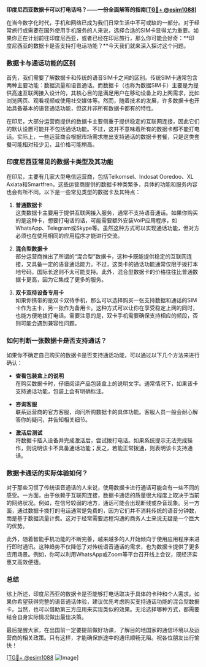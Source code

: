 **印度尼西亚数据卡可以打电话吗？——一份全面解答的指南[[TG💪+ @esim1088](https://t.me/s/esim1088)]**

在当今数字化时代，手机和网络已成为我们日常生活中不可或缺的一部分。对于经常旅行或需要在国外使用手机服务的人来说，选择合适的SIM卡显得尤为重要。如果你正在计划前往印度尼西亚，或者已经在印尼旅行，那么你可能会好奇：**印度尼西亚的数据卡是否支持打电话功能？**今天我们就来深入探讨这个问题。

### 数据卡与通话功能的区别

首先，我们需要了解数据卡和传统的语音SIM卡之间的区别。传统SIM卡通常包含两种主要功能：数据流量和语音通话。而数据卡（也称为数据SIM卡）主要是为提供高速互联网接入设计的，其核心目的是满足用户在移动设备上的上网需求，比如浏览网页、观看视频或使用社交媒体等。然而，随着技术的发展，许多数据卡也开始具备基本的语音通话功能，但这并非所有数据卡都有的特性。

在印尼，大部分运营商提供的数据卡主要侧重于提供稳定的互联网连接，因此它们的默认设置可能并不包括通话功能。不过，这并不意味着所有的数据卡都不能打电话。实际上，一些运营商会根据市场需求推出支持通话的数据卡套餐，只是这类套餐可能相对较少见，且价格可能稍高。

### 印度尼西亚常见的数据卡类型及其功能

在印尼，主要有几家大型电信运营商，包括Telkomsel、Indosat Ooredoo、XL Axiata和Smartfren。这些运营商提供的数据卡种类繁多，具体的功能和服务内容也会有所不同。以下是一些常见类型的数据卡及其特点：

1. **普通数据卡**  
   这类数据卡主要用于提供互联网接入服务，通常不支持语音通话。如果你购买的是这种卡，想要打电话的话，可能需要额外安装VoIP应用程序，如WhatsApp、Telegram或Skype等。虽然这种方式可以实现通话功能，但对方必须也在使用相同的应用程序才能进行交流。

2. **混合型数据卡**  
   部分运营商推出了所谓的“混合型”数据卡，这种卡既能提供稳定的互联网连接，又具备一定的语音通话能力。不过，这类卡的通话功能通常仅限于拨打本地号码，国际长途则不太可能支持。此外，混合型数据卡的价格往往比普通数据卡更高，因为它集成了更多的服务。

3. **双卡双待设备专用卡**  
   如果你携带的是双卡双待手机，那么可以选择购买一张支持数据和通话的SIM卡作为主卡，另一张作为备用卡。这种方式可以让你在享受稳定上网的同时，也能方便地拨打电话。需要注意的是，双卡手机需要确保支持相应的频段，否则可能会遇到兼容性问题。

### 如何判断一张数据卡是否支持通话？

如果你不确定自己购买的数据卡是否支持通话功能，可以通过以下几个方法来进行确认：

- **查看包装盒上的说明**  
  在购买数据卡时，仔细阅读产品包装盒上的说明文字。通常情况下，如果该卡支持通话功能，包装上会有明确标注。

- **咨询客服**  
  联系运营商的官方客服，询问所购数据卡的具体功能。客服人员一般会耐心解答你的疑问，并告知相关细节。

- **激活后测试**  
  将数据卡插入设备并完成激活后，尝试拨打电话。如果系统提示无法完成操作，则说明该卡不具备通话功能；反之，若能正常拨通，则表明该卡支持通话。

### 数据卡通话的实际体验如何？

对于那些习惯了传统语音通话的人来说，使用数据卡进行通话可能会有一些不同的感受。一方面，由于依赖于互联网连接，数据卡通话的质量很大程度上取决于当前的网络状况。例如，在信号较弱的地方，通话可能会出现断线或杂音现象。另一方面，通过数据卡拨打的电话通常是免费的，因为它们并不消耗传统的语音分钟数，而是基于数据流量计费。这对于经常需要远程沟通的商务人士来说无疑是一个巨大的优势。

此外，随着智能手机功能的不断完善，越来越多的人开始倾向于使用应用程序来进行即时通讯。这种趋势不仅降低了对传统语音通话的需求，也为数据卡提供了更多应用场景。例如，你可以利用WhatsApp或Zoom等平台召开线上会议，既经济实惠又高效便捷。

### 总结

综上所述，印度尼西亚的数据卡是否能够打电话取决于具体的卡种和个人需求。如果你希望获得完整的语音通话体验，建议优先考虑购买支持通话功能的混合型数据卡。当然，也可以借助第三方应用来实现类似的效果。无论选择哪种方式，都需要结合自身实际情况做出最佳决策。

最后提醒大家，在出国前一定要提前做好功课，了解目的地国家的通信环境以及运营商的相关政策。只有这样，才能确保旅途中的通讯顺畅无阻。祝各位朋友出行愉快！

[[TG💪+ @esim1088](https://t.me/s/esim1088) ![Image](https://i.postimg.cc/4NQfJmqS/Snipaste-2025-05-13-00-14-12.png)]